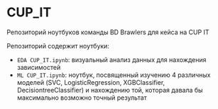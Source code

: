 # CUP_IT
Репозиторий ноутбуков команды BD Brawlers для кейса на CUP IT

Репозиторий содержит ноутбуки:
* `EDA CUP_IT.ipynb`: визуальный анализ данных для нахождения зависимостей
* `ML CUP_IT.ipynb`: ноутбук, посвященный изучению 4 различных моделей (SVC, LogisticRegression, XGBClassifier, DecisiontreeClassifier) и нахождению той, которая давала бы максимально возможно точный результат

